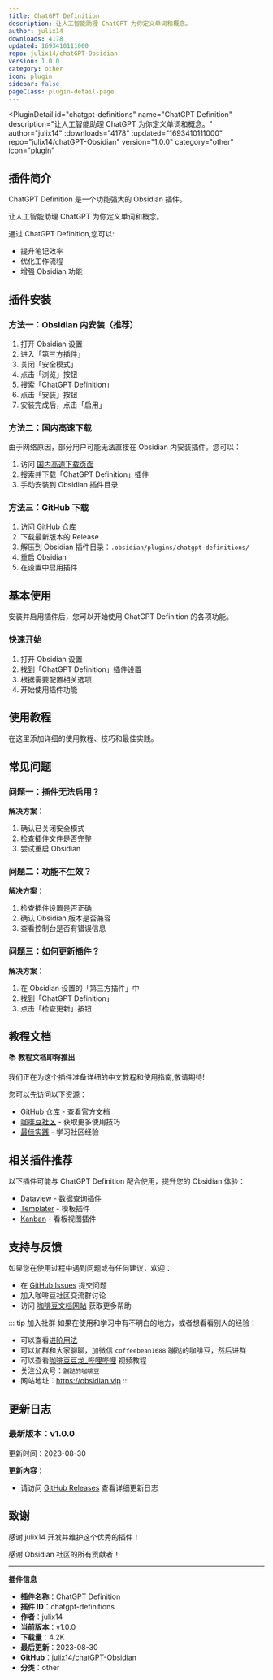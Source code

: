 ```yaml
---
title: ChatGPT Definition
description: 让人工智能助理 ChatGPT 为你定义单词和概念。
author: julix14
downloads: 4178
updated: 1693410111000
repo: julix14/chatGPT-Obsidian
version: 1.0.0
category: other
icon: plugin
sidebar: false
pageClass: plugin-detail-page
---
```


<PluginDetail
  id="chatgpt-definitions"
  name="ChatGPT Definition"
  description="让人工智能助理 ChatGPT 为你定义单词和概念。"
  author="julix14"
  :downloads="4178"
  :updated="1693410111000"
  repo="julix14/chatGPT-Obsidian"
  version="1.0.0"
  category="other"
  icon="plugin"
>

<!-- AUTO_GENERATED_START -->
## 插件简介

ChatGPT Definition 是一个功能强大的 Obsidian 插件。

让人工智能助理 ChatGPT 为你定义单词和概念。

通过 ChatGPT Definition,您可以:

- 提升笔记效率
- 优化工作流程
- 增强 Obsidian 功能

<!-- AUTO_GENERATED_END -->

<!-- AUTO_GENERATED_START -->
## 插件安装

### 方法一：Obsidian 内安装（推荐）

1. 打开 Obsidian 设置
2. 进入「第三方插件」
3. 关闭「安全模式」
4. 点击「浏览」按钮
5. 搜索「ChatGPT Definition」
6. 点击「安装」按钮
7. 安装完成后，点击「启用」

### 方法二：国内高速下载

由于网络原因，部分用户可能无法直接在 Obsidian 内安装插件。您可以：

1. 访问 [国内高速下载页面](/zh/documentation/obsidian-plugins-download.html)
2. 搜索并下载「ChatGPT Definition」插件
3. 手动安装到 Obsidian 插件目录

### 方法三：GitHub 下载

1. 访问 [GitHub 仓库](https://github.com/julix14/chatGPT-Obsidian)
2. 下载最新版本的 Release
3. 解压到 Obsidian 插件目录：`.obsidian/plugins/chatgpt-definitions/`
4. 重启 Obsidian
5. 在设置中启用插件

## 基本使用

安装并启用插件后，您可以开始使用 ChatGPT Definition 的各项功能。

### 快速开始

1. 打开 Obsidian 设置
2. 找到「ChatGPT Definition」插件设置
3. 根据需要配置相关选项
4. 开始使用插件功能

<!-- AUTO_GENERATED_END -->

<!-- CUSTOM_CONTENT_START:tutorial -->
## 使用教程

在这里添加详细的使用教程、技巧和最佳实践。

<!-- CUSTOM_CONTENT_END:tutorial -->

<!-- SHARED_CONTENT_START -->
## 常见问题

### 问题一：插件无法启用？

**解决方案**：
1. 确认已关闭安全模式
2. 检查插件文件是否完整
3. 尝试重启 Obsidian

### 问题二：功能不生效？

**解决方案**：
1. 检查插件设置是否正确
2. 确认 Obsidian 版本是否兼容
3. 查看控制台是否有错误信息

### 问题三：如何更新插件？

**解决方案**：
1. 在 Obsidian 设置的「第三方插件」中
2. 找到「ChatGPT Definition」
3. 点击「检查更新」按钮

## 教程文档

📚 **教程文档即将推出**

我们正在为这个插件准备详细的中文教程和使用指南,敬请期待!

您可以先访问以下资源：
- [GitHub 仓库](https://github.com/julix14/chatGPT-Obsidian) - 查看官方文档
- [咖啡豆社区](/zh/bases/) - 获取更多使用技巧
- [最佳实践](/zh/best-practices/) - 学习社区经验

## 相关插件推荐

以下插件可能与 ChatGPT Definition 配合使用，提升您的 Obsidian 体验：

- [Dataview](/zh/plugins/dataview.html) - 数据查询插件
- [Templater](/zh/plugins/templater-obsidian.html) - 模板插件
- [Kanban](/zh/plugins/obsidian-kanban.html) - 看板视图插件

## 支持与反馈

如果您在使用过程中遇到问题或有任何建议，欢迎：

- 在 [GitHub Issues](https://github.com/julix14/chatGPT-Obsidian/issues) 提交问题
- 加入咖啡豆社区交流群讨论
- 访问 [咖啡豆文档网站](https://obsidian.vip) 获取更多帮助

::: tip 加入社群
如果在使用和学习中有不明白的地方，或者想看看别人的经验：
- 可以查看[进阶用法](/zh/advanced)
- 可以加群和大家聊聊，加微信 `coffeebean1688` 蹦跶的咖啡豆，然后进群
- 可以查看[咖啡豆豆龙_哔哩哔哩](https://space.bilibili.com/618777356) 视频教程
- 关注公众号：`蹦跶的咖啡豆`
- 网站地址：https://obsidian.vip
:::
<!-- SHARED_CONTENT_END -->

<!-- AUTO_GENERATED_START -->
## 更新日志

### 最新版本：v1.0.0

更新时间：2023-08-30

**更新内容**：
- 请访问 [GitHub Releases](https://github.com/julix14/chatGPT-Obsidian/releases) 查看详细更新日志

## 致谢

感谢 julix14 开发并维护这个优秀的插件！

感谢 Obsidian 社区的所有贡献者！

---

**插件信息**
- **插件名称**：ChatGPT Definition
- **插件 ID**：chatgpt-definitions
- **作者**：julix14
- **当前版本**：v1.0.0
- **下载量**：4.2K
- **最后更新**：2023-08-30
- **GitHub**：[julix14/chatGPT-Obsidian](https://github.com/julix14/chatGPT-Obsidian)
- **分类**：other
<!-- AUTO_GENERATED_END -->

</PluginDetail>

